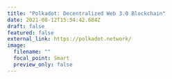 ```yaml
---
title: "Polkadot: Decentralized Web 3.0 Blockchain"
date: 2021-08-12T15:54:42.684Z
draft: false
featured: false
external_link: https://polkadot.network/
image:
  filename: ""
  focal_point: Smart
  preview_only: false
---
```

